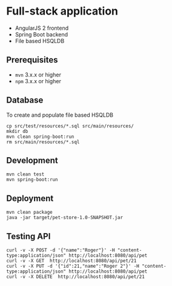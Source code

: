 # Full-stack application

- AngularJS 2 frontend
- Spring Boot backend
- File based HSQLDB

## Prerequisites

- `mvn` 3.x.x or higher
- `npm` 3.x.x or higher

## Database

To create and populate file based HSQLDB

    cp src/test/resources/*.sql src/main/resources/
    mkdir db
    mvn clean spring-boot:run
    rm src/main/resources/*.sql

## Development

    mvn clean test
    mvn spring-boot:run

## Deployment

    mvn clean package
    java -jar target/pet-store-1.0-SNAPSHOT.jar

## Testing API

    curl -v -X POST -d '{"name":"Roger"}' -H "content-type:application/json" http://localhost:8080/api/pet
    curl -v -X GET  http://localhost:8080/api/pet/21
    curl -v -X PUT -d '{"id":21,"name":"Roger 2"}' -H "content-type:application/json" http://localhost:8080/api/pet
    curl -v -X DELETE  http://localhost:8080/api/pet/21



